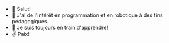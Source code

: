 - 👋 Salut! 
- 👀 J'ai de l'intérêt en programmation et en robotique à des fins pédagogiques.
- 🌱 Je suis toujours en train d'apprendre! 
- ✌  Paix!

